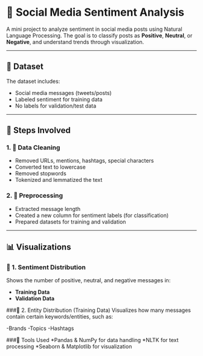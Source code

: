 # 💬 Social Media Sentiment Analysis

A mini project to analyze sentiment in social media posts using Natural Language Processing. The goal is to classify posts as **Positive**, **Neutral**, or **Negative**, and understand trends through visualization.

---

## 📁 Dataset

The dataset includes:
- Social media messages (tweets/posts)
- Labeled sentiment for training data
- No labels for validation/test data

---

## 🔧 Steps Involved

### 1. 🧹 Data Cleaning
- Removed URLs, mentions, hashtags, special characters
- Converted text to lowercase
- Removed stopwords
- Tokenized and lemmatized the text

### 2. 🧪 Preprocessing
- Extracted message length
- Created a new column for sentiment labels (for classification)
- Prepared datasets for training and validation

---

## 📊 Visualizations

### 📍 1. Sentiment Distribution
Shows the number of positive, neutral, and negative messages in:
- **Training Data**
- **Validation Data**


###📍 2. Entity Distribution (Training Data)
Visualizes how many messages contain certain keywords/entities, such as:

-Brands
-Topics
-Hashtags

###🧠 Tools Used
*Pandas & NumPy for data handling
*NLTK for text processing
*Seaborn & Matplotlib for visualization


